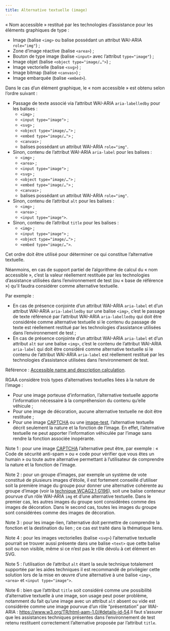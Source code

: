 ```yaml
---
title: Alternative textuelle (image) 
---
```


« Nom accessible » restitué par les technologies d’assistance pour les
éléments graphiques de type :

  * Image (balise `<img>` ou balise possédant un attribut WAI-ARIA `role="img"`) ; 
  * Zone d’image réactive (balise `<area>`) ; 
  * Bouton de type image (balise `<input>` avec l’attribut `type="image"`) ; 
  * Image objet (balise `<object type="image/…">`) ; 
  * Image vectorielle (balise `<svg>`) ; 
  * Image bitmap (balise `<canvas>`) ; 
  * Image embarquée (balise `<embed>`). 

Dans le cas d’un élément graphique, le « nom accessible » est obtenu selon
l’ordre suivant :

* Passage de texte associé via l’attribut WAI-ARIA `aria-labelledby` pour les balises : 
    * `<img>` ; 
    * `<input type="image">` ; 
    * `<svg>` ; 
    * `<object type="image/…">` ; 
    * `<embed type="image/…">` ; 
    * `<canvas>` ; 
    * balises possédant un attribut WAI-ARIA `role="img"`.
* Sinon, contenu de l’attribut WAI-ARIA `aria-label` pour les balises : 
    * `<img>` ; 
    * `<area>` ; 
    * `<input type="image">` ; 
    * `<svg>` ; 
    * `<object type="image/…">` ; 
    * `<embed type="image/…">` ; 
    * `<canvas>` ; 
    * balises possédant un attribut WAI-ARIA `role="img"`.
* Sinon, contenu de l’attribut `alt` pour les balises : 
    * `<img>` ; 
    * `<area>` ; 
    * `<input type="image">`.
* Sinon, contenu de l’attribut `title` pour les balises : 
    * `<img>` ; 
    * `<input type="image">` ; 
    * `<object type="image/…">` ; 
    * `<embed type="image/…">`.

Cet ordre doit être utilisé pour déterminer ce qui constitue l’alternative
textuelle.

Néanmoins, en cas de support partiel de l’algorithme de calcul du « nom
accessible », c’est la valeur réellement restituée par les technologies
d’assistance utilisées dans l’environnement de test (ou « base de référence »)
qu’il faudra considérer comme alternative textuelle.

Par exemple :

* En cas de présence conjointe d’un attribut WAI-ARIA `aria-label` et d’un attribut WAI-ARIA `aria-labelledby` sur une balise `<img>`, c’est le passage de texte référencé par l’attribut WAI-ARIA `aria-labelledby` qui doit être considérée comme alternative textuelle si le contenu du passage de texte est réellement restitué par les technologies d’assistance utilisées dans l’environnement de test ; 
* En cas de présence conjointe d’un attribut WAI-ARIA `aria-label` et d’un attribut `alt` sur une balise `<img>`, c’est le contenu de l’attribut WAI-ARIA `aria-label` qui doit être considéré comme alternative textuelle si le contenu de l’attribut WAI-ARIA `aria-label` est réellement restitué par les technologies d’assistance utilisées dans l’environnement de test. 

Référence : [Accessible name and description
calculation](https://www.w3.org/TR/accname-1.1/).

RGAA considère trois types d’alternatives textuelles liées à la nature de
l’image :
* Pour une image porteuse d’information, l’alternative textuelle apporte l’information nécessaire à la compréhension du contenu qu’elle véhicule ;
* Pour une image de décoration, aucune alternative textuelle ne doit être restituée ;
* Pour une image [CAPTCHA](#captcha) ou une [image-test](#image-test), l’alternative textuelle décrit seulement la nature et la fonction de l’image. En effet, l’alternative textuelle ne peut apporter l’information véhiculée par l’image sans rendre la fonction associée inopérante. 

Note 1 : pour une image [CAPTCHA](#captcha) l’alternative peut être, par
exemple : « Code de sécurité anti-spam » ou « code pour vérifier que vous êtes
un humain » ou toute autre alternative permettant à l’utilisateur de
comprendre la nature et la fonction de l’image.

Note 2 : pour un groupe d’images, par exemple un système de vote constitué de
plusieurs images d’étoile, il est fortement conseillé d’utiliser soit la
première image du groupe pour donner une alternative cohérente au groupe
d’image (voir la [technique WCAG2.1
G196](https://www.w3.org/WAI/WCAG21/Techniques/general/G196)), soit une
balise conteneur pourvue d’un rôle WAI-ARIA `img` et d’une alternative
textuelle. Dans le premier cas, les autres images du groupe sont considérées
comme des images de décoration. Dans le second cas, toutes les images du
groupe sont considérées comme des images de décoration.

Note 3 : pour les image-lien, l’alternative doit permettre de comprendre la
fonction et la destination du lien ; ce cas est traité dans la thématique
liens.

Note 4 : pour les images vectorielles (balise `<svg>`) l’alternative
textuelle pourrait se trouver aussi présente dans une balise `<text>` que
cette balise soit ou non visible, même si ce n’est pas le rôle dévolu à cet
élément en SVG.

Note 5 : l’utilisation de l’attribut `alt` étant la seule technique totalement
supportée par les aides techniques il est recommandé de privilégier cette
solution lors de la mise en œuvre d’une alternative à une balise `<img>`,
`<area>` et `<input type="image">`.

Note 6 : bien que l’attribut `title` soit considéré comme une possibilité
d’alternative textuelle à une image, son usage peut poser problème, notamment
du fait qu’une image avec un attribut `alt` absent ou vide est considérée
comme une image pourvue d’un rôle “présentation” par WAI-ARIA :
<https://www.w3.org/TR/html-aam-1.0/#details-id-54>.Il faut s’assurer que
les assistances techniques présentes dans l’environnement de test retenu
restituent correctement l’alternative proposée par l’attribut `title`.

